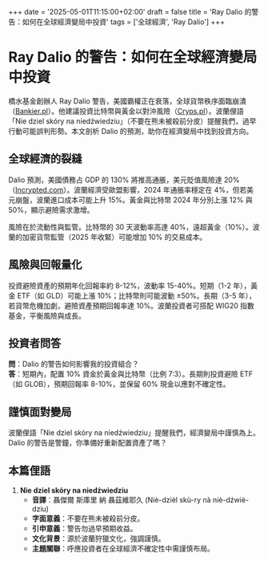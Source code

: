+++
date = '2025-05-01T11:15:00+02:00'
draft = false
title = 'Ray Dalio 的警告：如何在全球經濟變局中投資'
tags = ['全球經濟', 'Ray Dalio']
+++

# Ray Dalio 的警告：如何在全球經濟變局中投資

橋水基金創辦人 Ray Dalio 警告，美國霸權正在衰落，全球貨幣秩序面臨崩潰（[Bankier.pl](https://www.bankier.pl/wiadomosc/Potega-USA-upada-na-naszych-oczach-Ray-Dalio-Jest-za-pozno-zmiany-nadchodza-8933911.html)）。他建議投資比特幣與黃金以對沖風險（[Cryps.pl](https://cryps.pl/ray-dalio-wskazuje-dlaczego-dzis-warto-inwestowac-w-bitcoina-i-zloto/)）。波蘭俚語「Nie dziel skóry na niedźwiedziu」（不要在熊未被殺前分皮）提醒我們，過早行動可能誤判形勢。本文剖析 Dalio 的預測，助你在經濟變局中找到投資方向。

## 全球經濟的裂縫

Dalio 預測，美國債務占 GDP 的 130% 將推高通脹，美元貶值風險達 20%（[Incrypted.com](https://incrypted.com/pl/miliarder-ray-dalio-przewidzial-upadek-swiatowego-porzadku-monetarnego/)）。波蘭經濟受歐盟影響，2024 年通脹率穩定在 4%，但若美元崩盤，波蘭進口成本可能上升 15%。黃金與比特幣 2024 年分別上漲 12% 與 50%，顯示避險需求激增。

風險在於流動性與監管。比特幣的 30 天波動率高達 40%，遠超黃金（10%）。波蘭的加密貨幣監管（2025 年收緊）可能增加 10% 的交易成本。

## 風險與回報量化

投資避險資產的預期年化回報率約 8-12%，波動率 15-40%。短期（1-2 年），黃金 ETF（如 GLD）可能上漲 10%；比特幣則可能波動 ±50%。長期（3-5 年），若貨幣危機加劇，避險資產預期回報率達 10%。波蘭投資者可搭配 WIG20 指數基金，平衡風險與成長。

## 投資者問答

**問**：Dalio 的警告如何影響我的投資組合？  
**答**：短期內，配置 10% 資金於黃金與比特幣（比例 7:3）。長期則投資避險 ETF（如 GLOB），預期回報率 8-10%，並保留 60% 現金以應對不確定性。

## 謹慎面對變局

波蘭俚語「Nie dziel skóry na niedźwiedziu」提醒我們，經濟變局中謹慎為上。Dalio 的警告是警鐘，你準備好重新配置資產了嗎？

## 本篇俚語

1. **Nie dziel skóry na niedźwiedziu**  
   - **音譯**：聶傑爾 斯庫里 納 聶茲維耶久 (Niè-dzièl skù-ry nà niè-dźwiè-dziu)  
   - **字面意義**：不要在熊未被殺前分皮。  
   - **引申意義**：警告勿過早預期收益。  
   - **文化背景**：源於波蘭狩獵文化，強調謹慎。  
   - **主題關聯**：呼應投資者在全球經濟不確定性中需謹慎布局。